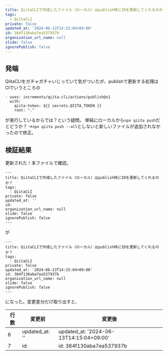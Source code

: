 ```yaml
---
title: QiitaCLIで作成したファイル（ローカル）はpublish時にIDを更新してくれるのか？
tags:
  - QiitaCLI
private: false
updated_at: '2024-06-13T14:15:04+09:00'
id: 384f130aba7ea537937b
organization_url_name: null
slide: false
ignorePublish: false
---
```


## 発端
QiitaCLIをガチャガチャいじっていて気がついたが、publishで更新する処理はCIでいうところの

```
- uses: increments/qiita-cli/actions/publish@v1
  with:
    qiita-token: ${{ secrets.QIITA_TOKEN }}
    root: "."
```

が実行しているからでは？という疑問。
単純にローカルから`npx qiita push`だとどうか？
→`npx qiita push --all`としないと新しいファイルが追加されなかったので修正。

## 検証結果
更新された！本ファイルで確認。

```
---
title: QiitaCLIで作成したファイル（ローカル）はpublish時にIDを更新してくれるのか？
tags:
  - QiitaCLI
private: false
updated_at: ''
id: 
organization_url_name: null
slide: false
ignorePublish: false
---
```

が

```
---
title: QiitaCLIで作成したファイル（ローカル）はpublish時にIDを更新してくれるのか？
tags:
  - QiitaCLI
private: false
updated_at: '2024-06-13T14:15:04+09:00'
id: 384f130aba7ea537937b
organization_url_name: null
slide: false
ignorePublish: false
---
```

になった。変更差分だけ取り出すと、

| 行数 | 変更前 | 変更後 |
| --- | --- | --- |
| 6 | updated_at: '' | updated_at: '2024-06-13T14:15:04+09:00' | 
| 7 | id:  | id: 384f130aba7ea537937b |

